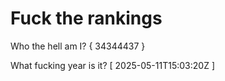 # Fuck the rankings

Who the hell am I?
{ 34344437 }

What fucking year is it?
[ 2025-05-11T15:03:20Z ]
